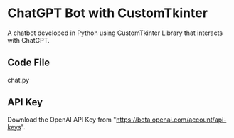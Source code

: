 # ChatGPT Bot with CustomTkinter 
A chatbot developed in Python using CustomTkinter Library that interacts with ChatGPT. 

## Code File
chat.py

## API Key
Download the OpenAI API Key from "https://beta.openai.com/account/api-keys".
